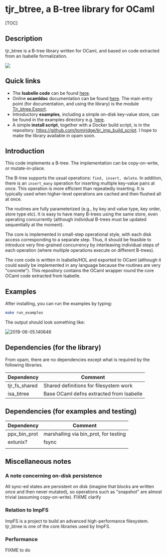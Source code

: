 # tjr_btree, a B-tree library for OCaml



[TOC]

## Description

tjr_btree is a B-tree library written for OCaml, and based on code extracted from an Isabelle formalization.

![](https://docs.google.com/drawings/d/e/2PACX-1vSbPmP9hfqwpYdJefrAYVY_7nSf6Mf5kzAXHYEaaAbw6cLwkWJH9GImYG_4KwKRDLOOjDGMvePbodwt/pub?w=1137&h=766)

## Quick links

* The **Isabelle code** can be found [here](https://github.com/tomjridge/isa_btree).
* Online **ocamldoc** documentation can be found [here](https://tomjridge.github.io/tjr_btree/tjr_btree/Tjr_btree/index.html). The main entry point (for documentation, and using the library) is the module [Tjr_btree.Export](https://tomjridge.github.io/tjr_btree/tjr_btree/Tjr_btree/Export/index.html).
* Introductory **examples**, including a simple on-disk key-value store, can be found in the examples directory e.g. [here](./examples/int_int_map_example_functionality.ml). 
* A simple **install script**, together with a Docker build script,  is in the repository:
  <https://github.com/tomjridge/tjr_imp_build_script>. I hope to make the library available in opam soon.




## Introduction

This code implements a B-tree. The implementation can be copy-on-write, or mutate-in-place. 

The B-tree supports the usual operations: `find, insert, delete`.
In addition, there is an `insert_many` operation for inserting
multiple key-value pairs at once. This operation is more efficient
than repeatedly inserting. It is typically used when higher-level
operations are cached and then flushed all at once.

The routines are fully parameterized (e.g., by key and value type, key
order, store type etc). It is easy to have many B-trees using the same
store, even operating concurrently (although individual B-trees must
be updated sequentially at the moment).

The core is implemented in small-step operational style, with each
disk access corresponding to a separate step. Thus, it should be
feasible to introduce very fine-grained concurrency by interleaving
individual steps of each operation (where multiple operations execute
on different B-trees).

The core code is written in Isabelle/HOL and exported to OCaml
(although it could easily be implemented in any language because the
routines are very "concrete"). This repository contains the OCaml
wrapper round the core OCaml code extracted from Isabelle.



## Examples

After installing, you can run the examples by typing:

~~~bash
make run_examples
~~~

The output should look something like:

![2019-06-05.140846](/tmp/l/github/an_imp/c_tjr_btree/README.assets/2019-06-05.140846.png)



## Dependencies (for the library)

From opam, there are no dependencies except what is required by the following libraries.

| Dependency    | Comment                                  |
| ------------- | ---------------------------------------- |
| tjr_fs_shared | Shared definitions for filesystem work   |
| isa_btree     | Base OCaml defns extracted from Isabelle |



## Dependencies (for examples and testing)

| Dependency   | Comment                               |
| ------------ | ------------------------------------- |
| ppx_bin_prot | marshalling via bin_prot, for testing |
| extunix?     | fsync                                 |
|              |                                       |



## Miscellaneous notes

### A note concerning on-disk persistence

All sync-ed states are persistent on disk (imagine that blocks are written once and then never mutated), so operations such as "snapshot" are almost trivial (assuming copy-on-write). FIXME clarify

### Relation to ImpFS

ImpFS is a project to build an advanced high-performance filesystem.
tjr_btree is one of the core libraries used by ImpFS.

### Performance

FIXME to do 

